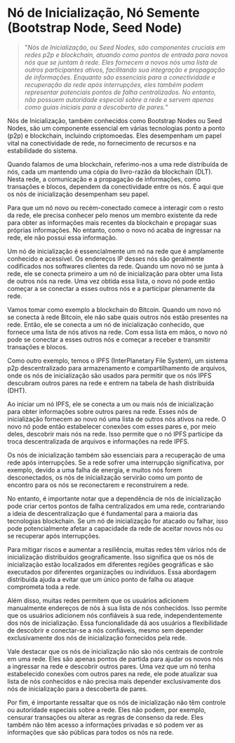 # Nó de Inicialização, Nó Semente (Bootstrap Node, Seed Node)

>"*Nós de Inicialização, ou Seed Nodes, são componentes cruciais em redes p2p e blockchain, atuando como pontos de entrada para novos nós que se juntam à rede. Eles fornecem a novos nós uma lista de outros participantes ativos, facilitando sua integração e propagação de informações. Enquanto são essenciais para a conectividade e recuperação da rede após interrupções, eles também podem representar potenciais pontos de falha centralizados. No entanto, não possuem autoridade especial sobre a rede e servem apenas como guias iniciais para a descoberta de pares.*"

Nós de Inicialização, também conhecidos como Bootstrap Nodes ou Seed Nodes, são um componente essencial em várias tecnologias ponto a ponto (p2p) e blockchain, incluindo criptomoedas. Eles desempenham um papel vital na conectividade de rede, no fornecimento de recursos e na estabilidade do sistema.

Quando falamos de uma blockchain, referimo-nos a uma rede distribuída de nós, cada um mantendo uma cópia do livro-razão da blockchain (DLT). Nesta rede, a comunicação e a propagação de informações, como transações e blocos, dependem da conectividade entre os nós. É aqui que os nós de inicialização desempenham seu papel.

Para que um nó novo ou recém-conectado comece a interagir com o resto da rede, ele precisa conhecer pelo menos um membro existente da rede para obter as informações mais recentes da blockchain e propagar suas próprias informações. No entanto, como o novo nó acaba de ingressar na rede, ele não possui essa informação.

Um nó de inicialização é essencialmente um nó na rede que é amplamente conhecido e acessível. Os endereços IP desses nós são geralmente codificados nos softwares clientes da rede. Quando um novo nó se junta à rede, ele se conecta primeiro a um nó de inicialização para obter uma lista de outros nós na rede. Uma vez obtida essa lista, o novo nó pode então começar a se conectar a esses outros nós e a participar plenamente da rede.

Vamos tomar como exemplo a blockchain do Bitcoin. Quando um novo nó se conecta à rede Bitcoin, ele não sabe quais outros nós estão presentes na rede. Então, ele se conecta a um nó de inicialização conhecido, que fornece uma lista de nós ativos na rede. Com essa lista em mãos, o novo nó pode se conectar a esses outros nós e começar a receber e transmitir transações e blocos.

Como outro exemplo, temos o IPFS (InterPlanetary File System), um sistema p2p descentralizado para armazenamento e compartilhamento de arquivos, onde os nós de inicialização são usados para permitir que os nós IPFS descubram outros pares na rede e entrem na tabela de hash distribuída (DHT).

Ao iniciar um nó IPFS, ele se conecta a um ou mais nós de inicialização para obter informações sobre outros pares na rede. Esses nós de inicialização fornecem ao novo nó uma lista de outros nós ativos na rede. O novo nó pode então estabelecer conexões com esses pares e, por meio deles, descobrir mais nós na rede. Isso permite que o nó IPFS participe da troca descentralizada de arquivos e informações na rede IPFS.

Os nós de inicialização também são essenciais para a recuperação de uma rede após interrupções. Se a rede sofrer uma interrupção significativa, por exemplo, devido a uma falha de energia, e muitos nós forem desconectados, os nós de inicialização servirão como um ponto de encontro para os nós se reconectarem e reconstruírem a rede.

No entanto, é importante notar que a dependência de nós de inicialização pode criar certos pontos de falha centralizados em uma rede, contrariando a ideia de descentralização que é fundamental para a maioria das tecnologias blockchain. Se um nó de inicialização for atacado ou falhar, isso pode potencialmente afetar a capacidade da rede de aceitar novos nós ou se recuperar após interrupções.

Para mitigar riscos e aumentar a resiliência, muitas redes têm vários nós de inicialização distribuídos geograficamente. Isso significa que os nós de inicialização estão localizados em diferentes regiões geográficas e são executados por diferentes organizações ou indivíduos. Essa abordagem distribuída ajuda a evitar que um único ponto de falha ou ataque comprometa toda a rede.

Além disso, muitas redes permitem que os usuários adicionem manualmente endereços de nós à sua lista de nós conhecidos. Isso permite que os usuários adicionem nós confiáveis à sua rede, independentemente dos nós de inicialização. Essa funcionalidade dá aos usuários a flexibilidade de descobrir e conectar-se a nós confiáveis, mesmo sem depender exclusivamente dos nós de inicialização fornecidos pela rede.

Vale destacar que os nós de inicialização não são nós centrais de controle em uma rede. Eles são apenas pontos de partida para ajudar os novos nós a ingressar na rede e descobrir outros pares. Uma vez que um nó tenha estabelecido conexões com outros pares na rede, ele pode atualizar sua lista de nós conhecidos e não precisa mais depender exclusivamente dos nós de inicialização para a descoberta de pares. 

Por fim, é importante ressaltar que os nós de inicialização não têm controle ou autoridade especiais sobre a rede. Eles não podem, por exemplo, censurar transações ou alterar as regras de consenso da rede. Eles também não têm acesso a informações privadas e só podem ver as informações que são públicas para todos os nós na rede.
